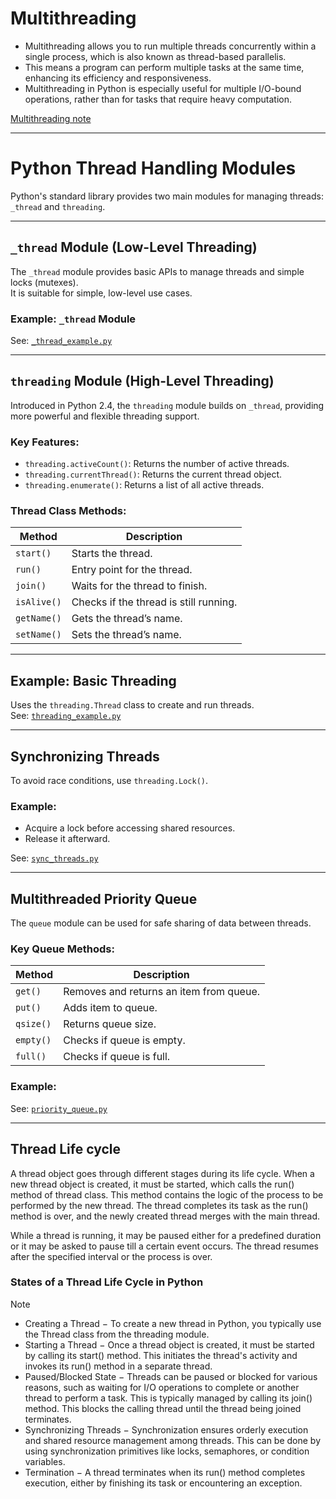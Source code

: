 # Multithreading

- Multithreading allows you to run multiple threads concurrently within a single process, which is also known as thread-based parallelis.
- This means a program can perform multiple tasks at the same time, enhancing its efficiency and responsiveness.
- Multithreading in Python is especially useful for multiple I/O-bound operations, rather than for tasks that require heavy computation.

[Multithreading note](https://www.tutorialspoint.com/python/python_multithreading.htm)

---

# Python Thread Handling Modules

Python's standard library provides two main modules for managing threads: `_thread` and `threading`.

---

## `_thread` Module (Low-Level Threading)

The `_thread` module provides basic APIs to manage threads and simple locks (mutexes).  
It is suitable for simple, low-level use cases.

### Example: `_thread` Module
See: [`_thread_example.py`](./_thread_example.py)

---

## `threading` Module (High-Level Threading)

Introduced in Python 2.4, the `threading` module builds on `_thread`, providing more powerful and flexible threading support.

### Key Features:

- `threading.activeCount()`: Returns the number of active threads.
- `threading.currentThread()`: Returns the current thread object.
- `threading.enumerate()`: Returns a list of all active threads.

### Thread Class Methods:

| Method       | Description                                   |
|--------------|-----------------------------------------------|
| `start()`    | Starts the thread.                            |
| `run()`      | Entry point for the thread.                   |
| `join()`     | Waits for the thread to finish.               |
| `isAlive()`  | Checks if the thread is still running.        |
| `getName()`  | Gets the thread’s name.                       |
| `setName()`  | Sets the thread’s name.                       |

---

## Example: Basic Threading

Uses the `threading.Thread` class to create and run threads.  
See: [`threading_example.py`](./threading_example.py)

---

## Synchronizing Threads

To avoid race conditions, use `threading.Lock()`.

### Example:
- Acquire a lock before accessing shared resources.
- Release it afterward.

See: [`sync_threads.py`](./sync_threads.py)

---

## Multithreaded Priority Queue

The `queue` module can be used for safe sharing of data between threads.

### Key Queue Methods:

| Method     | Description                             |
|------------|-----------------------------------------|
| `get()`    | Removes and returns an item from queue. |
| `put()`    | Adds item to queue.                     |
| `qsize()`  | Returns queue size.                     |
| `empty()`  | Checks if queue is empty.               |
| `full()`   | Checks if queue is full.                |

### Example:  
See: [`priority_queue.py`](./priority_queue.py)

---

## **Thread Life cycle**

A thread object goes through different stages during its life cycle. When a new thread object is created, it must be started, which calls the run() method of thread class. This method contains the logic of the process to be performed by the new thread. The thread completes its task as the run() method is over, and the newly created thread merges with the main thread.

While a thread is running, it may be paused either for a predefined duration or it may be asked to pause till a certain event occurs. The thread resumes after the specified interval or the process is over.

### States of a Thread Life Cycle in Python

> [!NOTE]
> - Creating a Thread − To create a new thread in Python, you typically use the Thread class from the threading module.
> - Starting a Thread − Once a thread object is created, it must be started by calling its start() method. This initiates the thread's activity and invokes its run() method in a separate thread.
> - Paused/Blocked State − Threads can be paused or blocked for various reasons, such as waiting for I/O operations to complete or another thread to perform a task. This is typically managed by calling its join() method. This blocks the calling thread until the thread being joined terminates.
> - Synchronizing Threads − Synchronization ensures orderly execution and shared resource management among threads. This can be done by using synchronization primitives like locks, semaphores, or condition variables.
> - Termination − A thread terminates when its run() method completes execution, either by finishing its task or encountering an exception.

